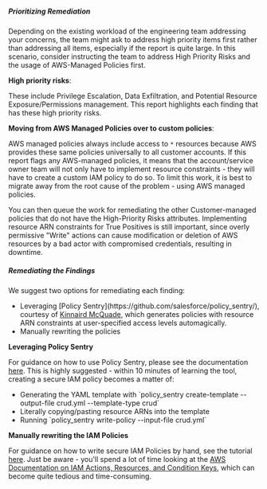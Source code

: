 <div id="remediation-guidance-pt1"> <h5>Prioritizing Remediation</h5></div>

Depending on the existing workload of the engineering team addressing your concerns, the team might ask to address high priority items first rather than addressing all items, especially if the report is quite large. In this scenario, consider instructing the team to address High Priority Risks and the usage of AWS-Managed Policies first.

**High priority risks**:

These include Privilege Escalation, Data Exfiltration, and Potential Resource Exposure/Permissions management. This report highlights each finding that has these high priority risks.

**Moving from AWS Managed Policies over to custom policies**:

AWS managed policies always include access to `*` resources because AWS provides these same policies universally to all customer accounts. If this report flags  any AWS-managed policies, it means that the account/service owner team will not only have to implement resource constraints - they will have to create a custom IAM policy to do so. To limit this work, it is best to migrate away from the root cause of the problem - using AWS managed policies.

You can then queue the work for remediating the other Customer-managed policies that do not have the High-Priority Risks attributes. Implementing resource ARN constraints for True Positives is still important, since overly permissive "Write" actions can cause modification or deletion of AWS resources by a bad actor with compromised credentials, resulting in downtime.

<div id="remediation-guidance-pt2"> <h5>Remediating the Findings</h5></div>

We suggest two options for remediating each finding:
<div id="remediation-guidance-pt2-bullet-points">
<ul>
  <li>Leveraging [Policy Sentry](https://github.com/salesforce/policy_sentry/), courtesy of <a href="https://twitter.com/kmcquade3">Kinnaird McQuade</a>, which generates policies with resource ARN constraints at user-specified access levels automagically.</li>
  <li>Manually rewriting the policies</li>
</ul>
</div>

**Leveraging Policy Sentry**

For guidance on how to use Policy Sentry, please see the documentation [here](https://github.com/salesforce/policy_sentry/#writing-secure-policies-based-on-resource-constraints-and-access-levels). This is highly suggested - within 10 minutes of learning the tool, creating a secure IAM policy becomes a matter of:
<div id="remediation-guidance-pt2-bullet-points-2">
<ul>
  <li>Generating the YAML template with `policy_sentry create-template --output-file crud.yml --template-type crud`</li>
  <li>Literally copying/pasting resource ARNs into the template</li>
  <li>Running `policy_sentry write-policy --input-file crud.yml`</li>
</ul>
</div>

**Manually rewriting the IAM Policies**

For guidance on how to write secure IAM Policies by hand, see the tutorial [here](https://engineering.salesforce.com/salesforce-cloud-security-automating-least-privilege-in-aws-iam-with-policy-sentry-b04fe457b8dc#6997). Just be aware - you'll spend a lot of time looking at the [AWS Documentation on IAM Actions, Resources, and Condition Keys](https://docs.aws.amazon.com/IAM/latest/UserGuide/reference_policies_actions-resources-contextkeys.html), which can become quite tedious and time-consuming.



